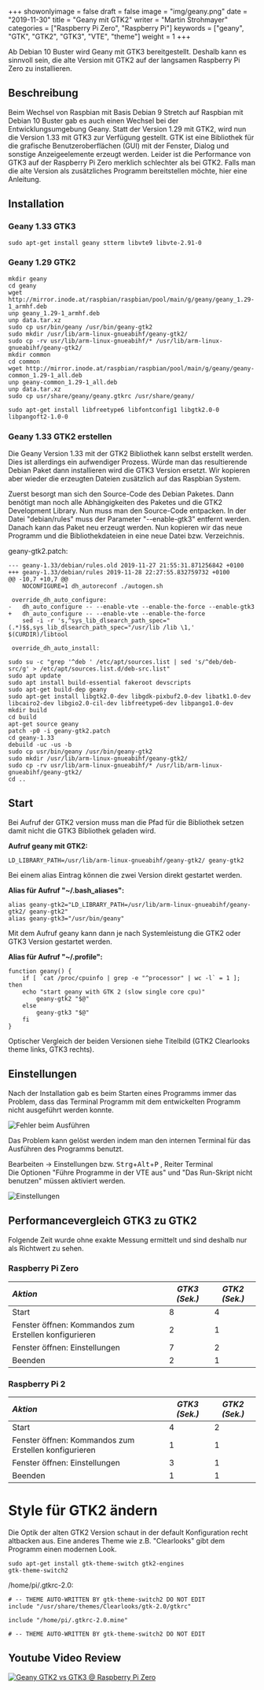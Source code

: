 +++
showonlyimage = false
draft = false
image = "img/geany.png"
date = "2019-11-30"
title = "Geany mit GTK2"
writer = "Martin Strohmayer"
categories = ["Raspberry Pi Zero", "Raspberry Pi"]
keywords = ["geany", "GTK", "GTK2", "GTK3", "VTE", "theme"]
weight = 1
+++

Ab Debian 10 Buster wird Geany mit GTK3 bereitgestellt. Deshalb kann es sinnvoll sein, die alte Version mit GTK2 auf der langsamen Raspberry Pi Zero zu installieren.
<!--more-->

## Beschreibung ##

Beim Wechsel von Raspbian mit Basis Debian 9 Stretch auf Raspbian mit Debian 10 Buster gab es auch einen Wechsel bei der Entwicklungsumgebung Geany. Statt der Version 1.29 mit GTK2, wird nun die Version 1.33 mit GTK3 zur Verfügung gestellt. GTK ist eine Bibliothek für die grafische Benutzeroberflächen (GUI) mit der Fenster, Dialog und sonstige Anzeigeelemente erzeugt werden. Leider ist die Performance von GTK3 auf der Raspberry Pi Zero merklich schlechter als bei GTK2. Falls man die alte Version als zusätzliches Programm bereitstellen möchte, hier eine Anleitung.

## Installation ##

<!--
Wird ein externes Terminal Programm benutzt so können die kleinen Terminals sterm und lilyterm installiert werden. Die Umschaltung des standard X-Terminals erfolgt mit dem Befehl ``sudo update-alternatives --config x-terminal-emulator``.
-->

### Geany 1.33 GTK3

```
sudo apt-get install geany stterm libvte9 libvte-2.91-0
```

### Geany 1.29 GTK2 

```
mkdir geany
cd geany
wget http://mirror.inode.at/raspbian/raspbian/pool/main/g/geany/geany_1.29-1_armhf.deb
unp geany_1.29-1_armhf.deb
unp data.tar.xz
sudo cp usr/bin/geany /usr/bin/geany-gtk2
sudo mkdir /usr/lib/arm-linux-gnueabihf/geany-gtk2/
sudo cp -rv usr/lib/arm-linux-gnueabihf/* /usr/lib/arm-linux-gnueabihf/geany-gtk2/
mkdir common
cd common 
wget http://mirror.inode.at/raspbian/raspbian/pool/main/g/geany/geany-common_1.29-1_all.deb
unp geany-common_1.29-1_all.deb
unp data.tar.xz
sudo cp usr/share/geany/geany.gtkrc /usr/share/geany/

sudo apt-get install libfreetype6 libfontconfig1 libgtk2.0-0 libpangoft2-1.0-0
```

<!--
Error nur exe:
GTK+ 2.x symbols detected. Using GTK+ 2.x and GTK+ 3 in the same process is not supported


ldd /usr/bin/geany-gtk2 
  libgeany.so.0 => /lib/arm-linux-gnueabihf/libgeany.so.0 (0xb6cd8000)

ldd /usr/bin/geany
	libgeany.so.0 => /lib/arm-linux-gnueabihf/libgeany.so.0 (0xb6d58000)
-->


### Geany 1.33 GTK2 erstellen 

Die Geany Version 1.33 mit der GTK2 Bibliothek kann selbst erstellt werden. Dies ist allerdings ein aufwendiger Prozess.
Würde man das resultierende Debian Paket dann installieren wird die GTK3 Version ersetzt. Wir kopieren aber wieder die erzeugten Dateien zusätzlich
auf das Raspbian System.  

Zuerst besorgt man sich den Source-Code des Debian Paketes. Dann benötigt man noch alle Abhängigkeiten des Paketes und die GTK2 Development Library.
Nun muss man den Source-Code entpacken. In der Datei "debian/rules" muss der Parameter "--enable-gtk3" entfernt werden. Danach kann das Paket neu erzeugt werden. Nun kopieren wir das neue Programm und die Bibliothekdateien in eine neue Datei bzw. Verzeichnis.

geany-gtk2.patch:
```
--- geany-1.33/debian/rules.old	2019-11-27 21:55:31.871256842 +0100
+++ geany-1.33/debian/rules	2019-11-28 22:27:55.832759732 +0100
@@ -10,7 +10,7 @@
 	NOCONFIGURE=1 dh_autoreconf ./autogen.sh
 
 override_dh_auto_configure:
-	dh_auto_configure -- --enable-vte --enable-the-force --enable-gtk3
+	dh_auto_configure -- --enable-vte --enable-the-force 
 	sed -i -r 's,^sys_lib_dlsearch_path_spec="(.*)$$,sys_lib_dlsearch_path_spec="/usr/lib /lib \1,' $(CURDIR)/libtool
 
 override_dh_auto_install:
```

<!--
pkg-config --libs gtk+-2.0
-lgtk-x11-2.0 -lgdk-x11-2.0 -lpangocairo-1.0 -latk-1.0 -lcairo -lgdk_pixbuf-2.0 -lgio-2.0 -lpangoft2-1.0 -lpango-1.0 -lgobject-2.0 -lglib-2.0 -lfontconfig -lfreetype
-->

```
sudo su -c "grep '^deb ' /etc/apt/sources.list | sed 's/^deb/deb-src/g' > /etc/apt/sources.list.d/deb-src.list"
sudo apt update
sudo apt install build-essential fakeroot devscripts
sudo apt-get build-dep geany
sudo apt-get install libgtk2.0-dev libgdk-pixbuf2.0-dev libatk1.0-dev libcairo2-dev libgio2.0-cil-dev libfreetype6-dev libpango1.0-dev
mkdir build
cd build
apt-get source geany
patch -p0 -i geany-gtk2.patch
cd geany-1.33
debuild -uc -us -b
sudo cp usr/bin/geany /usr/bin/geany-gtk2
sudo mkdir /usr/lib/arm-linux-gnueabihf/geany-gtk2/
sudo cp -rv usr/lib/arm-linux-gnueabihf/* /usr/lib/arm-linux-gnueabihf/geany-gtk2/
cd ..
```

## Start ##

Bei Aufruf der GTK2 version muss man die Pfad für die Bibliothek setzen damit nicht die GTK3 Bibliothek geladen wird. 

**Aufruf geany mit GTK2:**
```
LD_LIBRARY_PATH=/usr/lib/arm-linux-gnueabihf/geany-gtk2/ geany-gtk2
```

Bei einem alias Eintrag können die zwei Version direkt gestartet werden. 

**Alias für Aufruf "~/.bash_aliases":**
```
alias geany-gtk2="LD_LIBRARY_PATH=/usr/lib/arm-linux-gnueabihf/geany-gtk2/ geany-gtk2"
alias geany-gtk3="/usr/bin/geany"
```

Mit dem Aufruf geany kann dann je nach Systemleistung die GTK2 oder GTK3 Version gestartet werden.

**Alias für Aufruf "~/.profile":**

```
function geany() { 
	if [ `cat /proc/cpuinfo | grep -e "^processor" | wc -l` = 1 ]; then 
    echo "start geany with GTK 2 (slow single core cpu)" 
		geany-gtk2 "$@"
	else 
		geany-gtk3 "$@"
	fi
}
```

Optischer Vergleich der beiden Versionen siehe Titelbild (GTK2 Clearlooks theme links, GTK3 rechts).


## Einstellungen ##

Nach der Installation gab es beim Starten eines Programms immer das Problem, dass das Terminal Programm mit dem entwickelten Programm nicht ausgeführt werden konnte.

![Fehler beim Ausführen](../../img/geany_Fehler.png) 


Das Problem kann gelöst werden indem man den internen Terminal für das Ausführen des Programms benutzt. 

Bearbeiten -> Einstellungen bzw. <kbd>Strg</kbd>+<kbd>Alt</kbd>+<kbd>P</kbd> , Reiter Terminal  
Die Optionen "Führe Programme in der VTE aus" und "Das Run-Skript nicht benutzen" müssen aktiviert werden.

![Einstellungen](../../img/geany_Einstellungen.png) 


## Performancevergleich GTK3 zu GTK2 ##

Folgende Zeit wurde ohne exakte Messung ermittelt und sind deshalb nur als Richtwert zu sehen. 

### Raspberry Pi Zero

| *Aktion*     | *GTK3 (Sek.)* | *GTK2 (Sek.)* |
|:-------------|--------|--------|
| Start        | 8     | 4      |
| Fenster öffnen: Kommandos zum Erstellen konfigurieren | 2  | 1 |
| Fenster öffnen: Einstellungen                         | 7 | 2 |
| Beenden        | 2    | 1      |


### Raspberry Pi 2

| *Aktion*     | *GTK3 (Sek.)* | *GTK2 (Sek.)* |
|:-------------|---------------|---------------|
| Start        | 4             | 2             |
| Fenster öffnen: Kommandos zum Erstellen konfigurieren | 1 | 1 |
| Fenster öffnen: Einstellungen                         | 3 | 1 |
| Beenden      | 1             | 1             |

<!--
### Raspberry Pi 3

| *Aktion*     | *GTK3 (Sek.)* | *GTK2 (Sek.)* |
|:-------------|--------|--------|
| Start        | 3      | 2      |
| Fenster öffnen: Kommandos zum Erstellen konfigurieren | 1 | 1 |
| Fenster öffnen: Einstellungen                         | 4 | 1 |
| Beenden      | 1      | 1      |
-->


<!--
Fehler reparieren funktioniert nicht!:
/usr/lib/arm-linux-gnueabihf/gdk-pixbuf-2.0
sudo ./gdk-pixbuf-query-loaders --update-cache
sudo update-mime-database /usr/share/mime
sudo gtk-update-icon-cache -fv /usr/share/icons/hicolor/ /usr/share/icons/Adwaita/
sudo apt-get install papirus-icon-theme
-->

# Style für GTK2 ändern

<!-- gtk-theme-switch gtk2-engines-cleanice gtk2-engines-magicchicken 
gtk-theme-switch2

cat gtk-icon-theme-name="breeze" >> /home/pi/.gtkrc-2.0

-->

Die Optik der alten GTK2 Version schaut in der default Konfiguration recht altbacken aus. Eine anderes Theme wie z.B. "Clearlooks" gibt dem Programm einen 
 modernen Look.

```
sudo apt-get install gtk-theme-switch gtk2-engines
gtk-theme-switch2
```
/home/pi/.gtkrc-2.0:
```
# -- THEME AUTO-WRITTEN BY gtk-theme-switch2 DO NOT EDIT
include "/usr/share/themes/Clearlooks/gtk-2.0/gtkrc"

include "/home/pi/.gtkrc-2.0.mine"

# -- THEME AUTO-WRITTEN BY gtk-theme-switch2 DO NOT EDIT
```

<!--
sudo apt-get install lxappearance 
lxappearance

/home/pi/.gtkrc-2.0:
```
# DO NOT EDIT! This file will be overwritten by LXAppearance.
# Any customization should be done in ~/.gtkrc-2.0.mine instead.

include "/home/pi/.gtkrc-2.0.mine"
gtk-theme-name="Clearlooks"
gtk-icon-theme-name="hicolor"
gtk-font-name="Noto Sans 9"
gtk-cursor-theme-size=24
gtk-toolbar-style=GTK_TOOLBAR_BOTH_HORIZ
gtk-toolbar-icon-size=GTK_ICON_SIZE_LARGE_TOOLBAR
gtk-button-images=0
gtk-menu-images=1
gtk-enable-event-sounds=0
gtk-enable-input-feedback-sounds=0
gtk-xft-antialias=1
gtk-xft-hinting=1
gtk-xft-hintstyle="hintslight"
gtk-xft-rgba="rgb"
```

-->

## Youtube Video Review ##

[![Geany GTK2 vs GTK3 @ Raspberry Pi Zero](http://img.youtube.com/vi/NLOSguwMeAI/0.jpg)](https://www.youtube.com/watch?v=NLOSguwMeAI)

